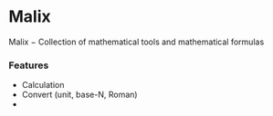 # Malix
Malix − Collection of mathematical tools and mathematical formulas

### Features
* Calculation
* Convert (unit, base-N, Roman)
* 
